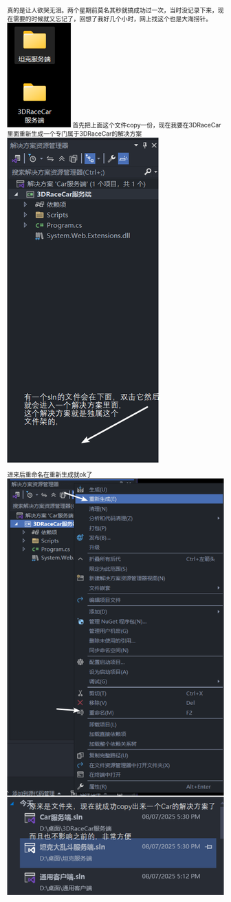 真的是让人欲哭无泪。两个星期前莫名其秒就搞成功过一次，当时没记录下来，现在需要的时候就又忘记了，回想了我好几个小时，网上找这个也是大海捞针。
![](../../img/beishang20250708172824801.png)
首先把上面这个文件copy一份，现在我要在3DRaceCar里面重新生成一个专门属于3DRaceCar的解决方案
![](../../img/beishang20250708173313964.png)

进来后重命名在重新生成就ok了
![](../../img/beishang20250708173537799.png)
![](../../img/beishang20250708173642753.png)